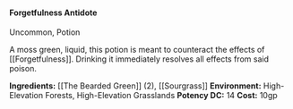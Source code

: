 #### Forgetfulness Antidote
Uncommon, Potion

A moss green, liquid, this potion is meant to counteract the effects of [[Forgetfulness]]. Drinking it immediately resolves all effects from said poison.

**Ingredients:** [[The Bearded Green]] (2), [[Sourgrass]]
**Environment:** High-Elevation Forests, High-Elevation Grasslands
**Potency DC:** 14
**Cost:** 10gp
